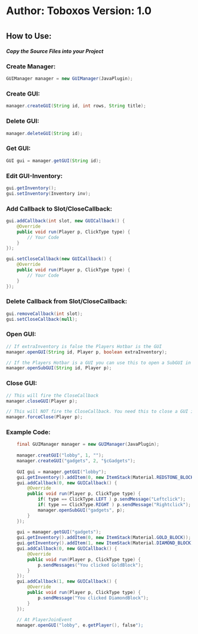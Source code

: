 Author: Toboxos
Version: 1.0
=======================
#
#
## How to Use:
#### *Copy the Source Files into your Project*
####


### Create Manager:

``` JAVA
GUIManager manager = new GUIManager(JavaPlugin);
```

### Create GUI:
``` JAVA
manager.createGUI(String id, int rows, String title);
```

### Delete GUI:
``` JAVA
manager.deleteGUI(String id);
```

### Get GUI:
``` JAVA
GUI gui = manager.getGUI(String id);
```

### Edit GUI-Inventory:
``` JAVA
gui.getInventory();
gui.setInventory(Inventory inv);
```

### Add Callback to Slot/CloseCallback:
``` JAVA
gui.addCallback(int slot, new GUICallback() {
    @Override
    public void run(Player p, ClickType type) {
        // Your Code
    }
});

gui.setCloseCallback(new GUICallback() {
    @Override
    public void run(Player p, ClickType type) {
        // Your Code
    }
});
```

### Delete Callback from Slot/CloseCallback:
``` JAVA
gui.removeCallback(int slot);
gui.setCloseCallback(null);
```

### Open GUI:
``` JAVA
// If extraInventory is false the Players Hotbar is the GUI
manager.openGUI(String id, Player p, boolean extraInventory); 

// If the Players Hotbar is a GUI you can use this to open a SubGUI in an extra Inventory
manager.openSubGUI(String id, Player p);
```

### Close GUI:
``` JAVA
// This will fire the CloseCallback
manager.closeGUI(Player p);

// This will NOT fire the CloseCallback. You need this to close a GUI in Players Hotbar
manager.forceClose(Player p);
```


### Example Code:
``` JAVA
    final GUIManager manager = new GUIManager(JavaPlugin);
    
    manager.creatGUI("lobby", 1, "");
    manager.createGUI("gadgets", 2, "§cGadgets");
    
    GUI gui = manager.getGUI("lobby");
    gui.getInventory().addItem(0, new ItemStack(Material.REDSTONE_BLOCK));
    gui.addCallback(0, new GUICallback() {
        @Override
        public void run(Player p, ClickType type) {
            if( type == ClickType.LEFT ) p.sendMessage("Leftclick");
            if( type == ClickType.RIGHT ) p.sendMessage("Rightclick");
            manager.openSubGUI("gadgets", p);
        }
    });
    
    gui = manager.getGUI("gadgets");
    gui.getInventory().addItem(0, new ItemStack(Material.GOLD_BLOCK));
    gui.getInventory().addItem(1, new ItemStack(Material.DIAMOND_BLOCK));
    gui.addCallback(0, new GUICallback() {
        @Override
        public void run(Player p, ClickType type) {
            p.sendMessages("You clicked GoldBlock");
        }
    });
    gui.addCallback(1, new GUICallback() {
        @Override
        public void run(Player p, ClickType type) {
            p.sendMessage("You clicked DiamondBlock");
        }
    });
    
    // At PlayerJoinEvent
    manager.openGUI("lobby", e.getPlayer(), false");
```